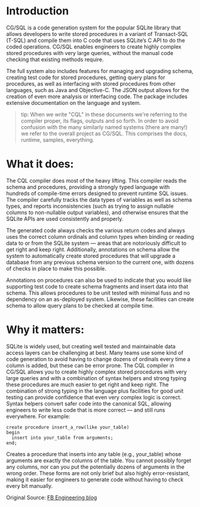 # Introduction

CG/SQL is a code generation system for the popular SQLite library that allows developers to write stored procedures in a variant of Transact-SQL (T-SQL) and compile them into C code that uses SQLite’s C API to do the coded operations. CG/SQL enables engineers to create highly complex stored procedures with very large queries, without the manual code checking that existing methods require.

The full system also includes features for managing and upgrading schema, creating test code for stored procedures, getting query plans for procedures, as well as interfacing with stored procedures from other languages, such as Java and Objective-C. The JSON output allows for the creation of even more analysis or interfacing code. The package includes extensive documentation on the language and system.

>tip: When we write "CQL" in these documents we're referring to the compiler proper, its flags, outputs and so forth.  In order to avoid confusion with the many similarly named systems (there are many!) we refer to the overall project as CG/SQL.  This comprises the docs, runtime, samples, everything.

# What it does:

The CQL compiler does most of the heavy lifting. This compiler reads the schema and procedures, providing a strongly typed language with hundreds of compile-time errors designed to prevent runtime SQL issues. The compiler carefully tracks the data types of variables as well as schema types, and reports inconsistencies (such as trying to assign nullable columns to non-nullable output variables), and otherwise ensures that the SQLite APIs are used consistently and properly.

The generated code always checks the various return codes and always uses the correct column ordinals and column types when binding or reading data to or from the SQLite system — areas that are notoriously difficult to get right and keep right. Additionally, annotations on schema allow the system to automatically create stored procedures that will upgrade a database from any previous schema version to the current one, with dozens of checks in place to make this possible.

Annotations on procedures can also be used to indicate that you would like supporting test code to create schema fragments and insert data into that schema. This allows procedures to be unit tested with minimal fuss and no dependency on an as-deployed system. Likewise, these facilities can create schema to allow query plans to be checked at compile time.

# Why it matters:

SQLite is widely used, but creating well tested and maintainable data access layers can be challenging at best. Many teams use some kind of code generation to avoid having to change dozens of ordinals every time a column is added, but these can be error prone. The CQL compiler in CG/SQL allows you to create highly complex stored procedures with very large queries and with a combination of syntax helpers and strong typing these procedures are much easier to get right and keep right. The combination of strong typing in the language plus facilities for good unit testing can provide confidence that even very complex logic is correct. Syntax helpers convert safer code into the canonical SQL, allowing engineers to write less code that is more correct — and still runs everywhere. For example:

```
create procedure insert_a_row(like your_table)
begin
  insert into your_table from arguments;
end;
```

Creates a procedure that inserts into any table (e.g., your_table) whose arguments are exactly the columns of the table. You cannot possibly forget any columns, nor can you put the potentially dozens of arguments in the wrong order. These forms are not only brief but also highly error-resistant, making it easier for engineers to generate code without having to check every bit manually.

Original Source: [FB Engineering blog](https://engineering.fb.com/open-source/cg-sql/)
